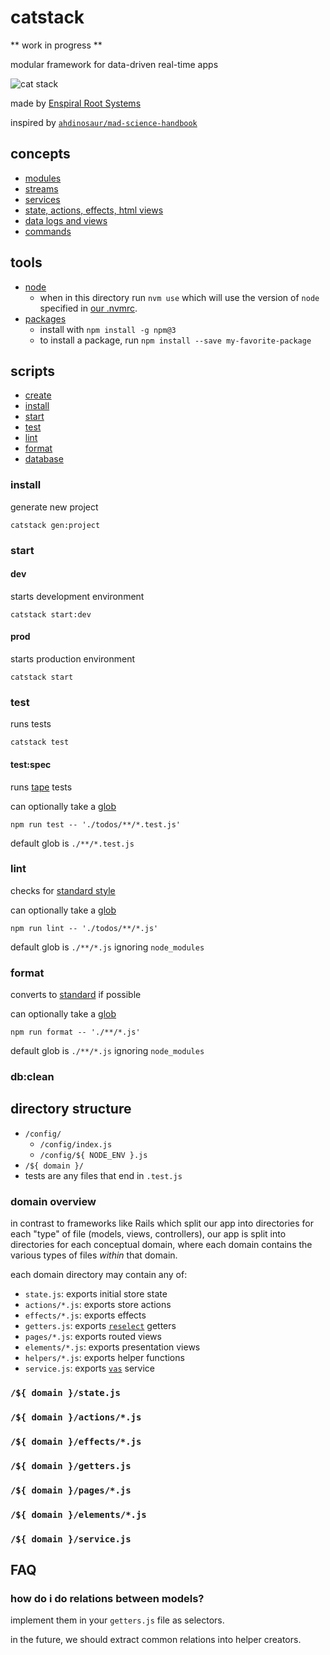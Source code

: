 # catstack

** work in progress **

modular framework for data-driven real-time apps 

![cat stack](http://i.imgur.com/v5zw1z3.jpg)

made by [Enspiral Root Systems](https://github.com/enspiral-root-systems/meta)

inspired by [`ahdinosaur/mad-science-handbook`](https://github.com/ahdinosaur/mad-science-handbook)

## concepts

- [modules](https://github.com/dominictarr/depject)
- [streams](https://github.com/pull-stream/pull-stream)
- [services](https://github.com/ahdinosaur/vas)
- [state, actions, effects, html views](https://github.com/ahdinosaur/inu)
- [data logs and views](https://github.com/flumedb/flumedb)
- [commands](http://substack.net/task_automation_with_npm_run)

## tools

- [node](https://github.com/creationix/nvm)
  - when in this directory run `nvm use` which will use the version of `node` specified in [our .nvmrc](./.nvmrc).
- [packages](https://www.npmjs.com/)
  - install with `npm install -g npm@3`
  - to install a package, run `npm install --save my-favorite-package`

## scripts

- [create](#create)
- [install](#install)
- [start](#start)
- [test](#test)
- [lint](#lint)
- [format](#format)
- [database](#database)

### install

generate new project

```shell
catstack gen:project
```

### start

#### dev

starts development environment

```shell
catstack start:dev
```

#### prod

starts production environment

```shell
catstack start
```

### test

runs tests

```shell
catstack test
```

#### test:spec

runs [tape](https://www.npmjs.com/package/tape) tests

can optionally take a [glob](https://www.npmjs.com/package/glob)

```shell
npm run test -- './todos/**/*.test.js'
```

default glob is `./**/*.test.js`

### lint

checks for [standard style](http://standardjs.com)

can optionally take a [glob](https://www.npmjs.com/package/glob)

```shell
npm run lint -- './todos/**/*.js'
```

default glob is `./**/*.js` ignoring `node_modules`

### format

converts to [standard](http://standardjs.com) if possible

can optionally take a [glob](https://www.npmjs.com/package/glob)

```shell
npm run format -- './**/*.js'
```

default glob is `./**/*.js` ignoring `node_modules`

### db:clean

## directory structure

- `/config/`
  - `/config/index.js`
  - `/config/${ NODE_ENV }.js`
- `/${ domain }/`
- tests are any files that end in `.test.js`

### domain overview

in contrast to frameworks like Rails which split our app into directories for each "type" of file (models, views, controllers), our app is split into directories for each conceptual domain, where each domain contains the various types of files *within* that domain.

each domain directory may contain any of:

- `state.js`: exports initial store state
- `actions/*.js`: exports store actions
- `effects/*.js`: exports effects
- `getters.js`: exports [`reselect`](https://www.npmjs.com/package/reselect) getters
- `pages/*.js`: exports routed views
- `elements/*.js`: exports presentation views
- `helpers/*.js`: exports helper functions
- `service.js`: exports [`vas`](https://github.com/ahdinosaur/vas) service

### `/${ domain }/state.js`

### `/${ domain }/actions/*.js`

### `/${ domain }/effects/*.js`

### `/${ domain }/getters.js`

### `/${ domain }/pages/*.js`

### `/${ domain }/elements/*.js`

### `/${ domain }/service.js`

## FAQ

### how do i do relations between models?

implement them in your `getters.js` file as selectors.

in the future, we should extract common relations into helper creators.
